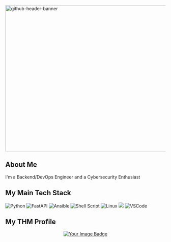 <img width="1700" height="460" alt="github-header-banner" src="https://github.com/user-attachments/assets/5c83704c-fb2b-45e0-b4c1-5d4cdf04f5f8" />

## About Me
I'm a Backend/DevOps Engineer and a Cybersecurity Enthusiast

## My Main Tech Stack
![Python](https://img.shields.io/badge/python-3670A0?style=for-the-badge&logo=python&logoColor=ffdd54)
![FastAPI](https://img.shields.io/badge/fastapi-white?style=for-the-badge&logo=fastapi&logoColor=009688)
![Ansible](https://img.shields.io/badge/ansible-%231A1918.svg?style=for-the-badge&logo=ansible&logoColor=white)
![Shell Script](https://img.shields.io/badge/shell_script-%23121011.svg?style=for-the-badge&logo=gnu-bash&logoColor=white)
![Linux](https://img.shields.io/badge/linux-white?style=for-the-badge&logo=linux&logoColor=black)
![](https://img.shields.io/badge/tmux-1BB91F?style=for-the-badge&logo=tmux&logoColor=white)
![VSCode](https://img.shields.io/static/v1?style=for-the-badge&message=VSCode&color=007ACC&logo=Visual+Studio+Code&logoColor=FFFFFF&label=)

## My THM Profile
<div align="center">
 <a href="https://tryhackme.com/p/vinediezca">
  <img src="https://tryhackme-badges.s3.amazonaws.com/vinediezca.png" alt="Your Image Badge" />
 </a>
</div>
